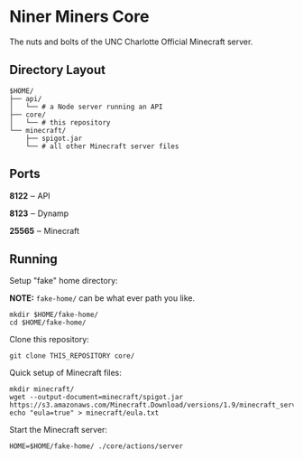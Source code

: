 # Niner Miners Core

The nuts and bolts of the UNC Charlotte Official Minecraft server.

## Directory Layout

```
$HOME/
├── api/
│   └── # a Node server running an API
├── core/
│   └── # this repository
└── minecraft/
    ├── spigot.jar
    └── # all other Minecraft server files
```

## Ports

**8122** ‒ API

**8123** ‒ Dynamp

**25565** ‒ Minecraft

## Running

Setup "fake" home directory:

**NOTE:** `fake-home/` can be what ever path you like.
```
mkdir $HOME/fake-home/
cd $HOME/fake-home/
```
Clone this repository:
```
git clone THIS_REPOSITORY core/
```
Quick setup of Minecraft files:
```
mkdir minecraft/
wget --output-document=minecraft/spigot.jar https://s3.amazonaws.com/Minecraft.Download/versions/1.9/minecraft_server.1.9.jar
echo "eula=true" > minecraft/eula.txt
```
Start the Minecraft server:
```
HOME=$HOME/fake-home/ ./core/actions/server
```
